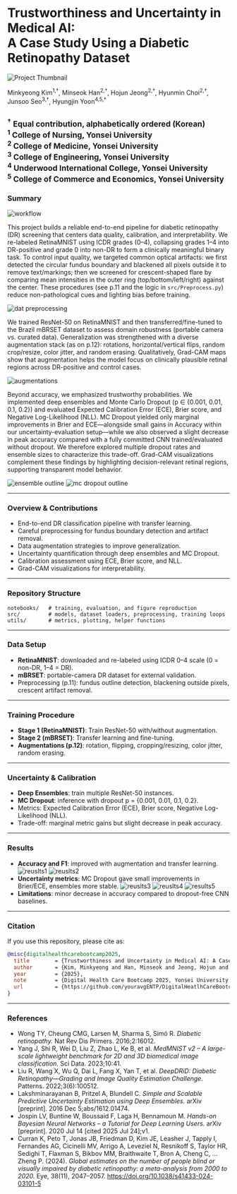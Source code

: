 # Trustworthiness and Uncertainty in Medical AI: <br> A Case Study Using a Diabetic Retinopathy Dataset

![Project Thumbnail](figures/01Thumbnail.png)

Minkyeong Kim<sup>1,†</sup>, Minseok Han<sup>2,†</sup>, Hojun Jeong<sup>2,†</sup>, Hyunmin Choi<sup>2,†</sup>, Junsoo Seo<sup>3,†</sup>, Hyungjin Yoon<sup>4,5,†</sup>  

<sub><sup>†</sup> Equal contribution, alphabetically ordered (Korean)</sub>  
<sub><sup>1</sup> College of Nursing, Yonsei University</sub>  
<sub><sup>2</sup> College of Medicine, Yonsei University</sub>  
<sub><sup>3</sup> College of Engineering, Yonsei University</sub>  
<sub><sup>4</sup> Underwood International College, Yonsei University</sub>  
<sub><sup>5</sup> College of Commerce and Economics, Yonsei University</sub>  
---

### Summary

![workflow](figures/03Workflow.png)

This project builds a reliable end-to-end pipeline for diabetic retinopathy (DR) screening that centers data quality, calibration, and interpretability. We re-labeled RetinaMNIST using ICDR grades (0–4), collapsing grades 1–4 into DR-positive and grade 0 into non-DR to form a clinically meaningful binary task. To control input quality, we targeted common optical artifacts: we first detected the circular fundus boundary and blackened all pixels outside it to remove text/markings; then we screened for crescent-shaped flare by comparing mean intensities in the outer ring (top/bottom/left/right) against the center. These procedures (see p.11 and the logic in `src/Preprocess.py`) reduce non-pathological cues and lighting bias before training.

![dat preprocessing](figures/02Data_preprocessing.png)

We trained ResNet-50 on RetinaMNIST and then transferred/fine-tuned to the Brazil mBRSET dataset to assess domain robustness (portable camera vs. curated data). Generalization was strengthened with a diverse augmentation stack (as on p.12): rotations, horizontal/vertical flips, random crop/resize, color jitter, and random erasing. Qualitatively, Grad-CAM maps show that augmentation helps the model focus on clinically plausible retinal regions across DR-positive and control cases.

![augmentations](figures/12Types_of_Augmentations_used.png)

Beyond accuracy, we emphasized trustworthy probabilities. We implemented deep ensembles and Monte Carlo Dropout (p ∈ {0.001, 0.01, 0.1, 0.2}) and evaluated Expected Calibration Error (ECE), Brier score, and Negative Log-Likelihood (NLL). MC Dropout yielded only marginal improvements in Brier and ECE—alongside small gains in Accuracy within our uncertainty-evaluation setup—while we also observed a slight decrease in peak accuracy compared with a fully committed CNN trained/evaluated without dropout. We therefore explored multiple dropout rates and ensemble sizes to characterize this trade-off. Grad-CAM visualizations complement these findings by highlighting decision-relevant retinal regions, supporting transparent model behavior.

![ensemble outline](figures/06Ensemble_outline.png)
![mc dropout outline](figures/07MC_dropout_outline.png)

---

### Overview & Contributions

* End-to-end DR classification pipeline with transfer learning.
* Careful preprocessing for fundus boundary detection and artifact removal.
* Data augmentation strategies to improve generalization.
* Uncertainty quantification through deep ensembles and MC Dropout.
* Calibration assessment using ECE, Brier score, and NLL.
* Grad-CAM visualizations for interpretability.

---

### Repository Structure

```
notebooks/   # training, evaluation, and figure reproduction
src/         # models, dataset loaders, preprocessing, training loops
utils/       # metrics, plotting, helper functions
```

---

### Data Setup

* **RetinaMNIST**: downloaded and re-labeled using ICDR 0–4 scale (0 = non-DR, 1–4 = DR).
* **mBRSET**: portable-camera DR dataset for external validation.
* Preprocessing (p.11): fundus outline detection, blackening outside pixels, crescent artifact removal.

---

### Training Procedure

* **Stage 1 (RetinaMNIST)**: Train ResNet-50 with/without augmentation.
* **Stage 2 (mBRSET)**: Transfer learning and fine-tuning.
* **Augmentations (p.12)**: rotation, flipping, cropping/resizing, color jitter, random erasing.

---

### Uncertainty & Calibration

* **Deep Ensembles**: train multiple ResNet-50 instances.
* **MC Dropout**: inference with dropout p = {0.001, 0.01, 0.1, 0.2}.
* Metrics: Expected Calibration Error (ECE), Brier score, Negative Log-Likelihood (NLL).
* Trade-off: marginal metric gains but slight decrease in peak accuracy.

---

### Results

* **Accuracy and F1**: improved with augmentation and transfer learning.
![reuslts1](figures/04No_Aug_vs_Aug.png)
![reuslts2](figures/05No_Aug_vs_Aug_2.png)
* **Uncertainty metrics**: MC Dropout gave small improvements in Brier/ECE, ensembles more stable.
![reuslts3](figures/09CNN_ensemble_metrics.png)
![reuslts4](figures/10CNN_ensemble_uncertainty_metric.png)
![results5](figures/11MC_dropout_uncertainty_metric.png)
* **Limitations**: minor decrease in accuracy compared to dropout-free CNN baselines.

---

### Citation

If you use this repository, please cite as:

```bibtex
@misc{digitalhealthcarebootcamp2025,
  title        = {Trustworthiness and Uncertainty in Medical AI: A Case Study Using a Diabetic Retinopathy Dataset},
  author       = {Kim, Minkyeong and Han, Minseok and Jeong, Hojun and Choi, Hyunmin and Seo, Junsoo and Yoon, Hyungjin},
  year         = {2025},
  note         = {Digital Health Care Bootcamp 2025, Yonsei University College of Medicine},
  url          = {https://github.com/youravgENTP/DigitalHeatlhCareBootcamp_2025_Winners}
}
```

---

### References

- Wong TY, Cheung CMG, Larsen M, Sharma S, Simó R. *Diabetic retinopathy.* Nat Rev Dis Primers. 2016;2:16012.  
- Yang J, Shi R, Wei D, Liu Z, Zhao L, Ke B, et al. *MedMNIST v2 – A large-scale lightweight benchmark for 2D and 3D biomedical image classification.* Sci Data. 2023;10:41.  
- Liu R, Wang X, Wu Q, Dai L, Fang X, Yan T, et al. *DeepDRiD: Diabetic Retinopathy—Grading and Image Quality Estimation Challenge.* Patterns. 2022;3(6):100512.  
- Lakshminarayanan B, Pritzel A, Blundell C. *Simple and Scalable Predictive Uncertainty Estimation using Deep Ensembles.* arXiv [preprint]. 2016 Dec 5;abs/1612.01474.  
- Jospin LV, Buntine W, Boussaid F, Laga H, Bennamoun M. *Hands-on Bayesian Neural Networks – a Tutorial for Deep Learning Users.* arXiv [preprint]. 2020 Jul 14 [cited 2025 Jul 24];v1.  
- Curran K, Peto T, Jonas JB, Friedman D, Kim JE, Leasher J, Tapply I, Fernandes AG, Cicinelli MV, Arrigo A, Leveziel N, Resnikoff S, Taylor HR, Sedighi T, Flaxman S, Bikbov MM, Braithwaite T, Bron A, Cheng C, … Zheng P. (2024). *Global estimates on the number of people blind or visually impaired by diabetic retinopathy: a meta-analysis from 2000 to 2020.* Eye, 38(11), 2047–2057. https://doi.org/10.1038/s41433-024-03101-5  

